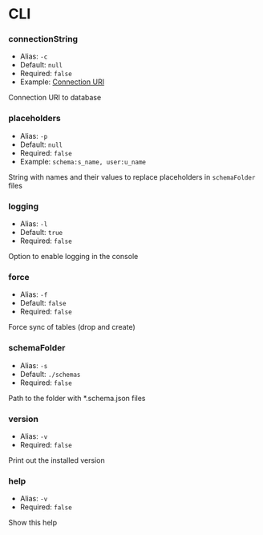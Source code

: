 # CLI

### connectionString

- Alias: `-c`
- Default: `null`
- Required: `false`
- Example: [Connection URI](https://node-postgres.com/features/connecting#connection-uri)

Connection URI to database

### placeholders

- Alias: `-p`
- Default: `null`
- Required: `false`
- Example: `schema:s_name, user:u_name`

String with names and their values to replace placeholders in `schemaFolder` files

### logging

- Alias: `-l`
- Default: `true`
- Required: `false`

Option to enable logging in the console

### force

- Alias: `-f`
- Default: `false`
- Required: `false`

Force sync of tables (drop and create)

### schemaFolder

- Alias: `-s`
- Default: `./schemas`
- Required: `false`

Path to the folder with \*.schema.json files

### version

- Alias: `-v`
- Required: `false`

Print out the installed version

### help

- Alias: `-v`
- Required: `false`

Show this help
